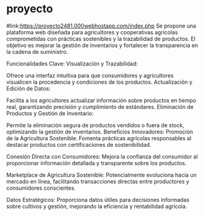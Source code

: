# proyecto
#link:https://proyecto2481.000webhostapp.com/index.php
Se propone una plataforma web diseñada para agricultores y cooperativas agrícolas comprometidas con prácticas sostenibles y la trazabilidad de productos. El objetivo es mejorar la gestión de inventarios y fortalecer la transparencia en la cadena de suministro.

Funcionalidades Clave:
Visualización y Trazabilidad:

Ofrece una interfaz intuitiva para que consumidores y agricultores visualicen la procedencia y condiciones de los productos.
Actualización y Edición de Datos:

Facilita a los agricultores actualizar información sobre productos en tiempo real, garantizando precisión y cumplimiento de estándares.
Eliminación de Productos y Gestión de Inventario:

Permite la eliminación segura de productos vendidos o fuera de stock, optimizando la gestión de inventarios.
Beneficios Innovadores:
Promoción de la Agricultura Sostenible: Fomenta prácticas agrícolas responsables al destacar productos con certificaciones de sostenibilidad.

Conexión Directa con Consumidores: Mejora la confianza del consumidor al proporcionar información detallada y transparente sobre los productos.

Marketplace de Agricultura Sostenible: Potencialmente evoluciona hacia un mercado en línea, facilitando transacciones directas entre productores y consumidores conscientes.

Datos Estratégicos: Proporciona datos útiles para decisiones informadas sobre cultivos y gestión, mejorando la eficiencia y rentabilidad agrícola.
